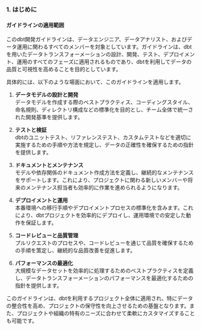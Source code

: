 ### 1. はじめに

#### ガイドラインの適用範囲

このdbt開発ガイドラインは、データエンジニア、データアナリスト、およびデータ運用に関わるすべてのメンバーを対象としています。ガイドラインは、dbtを用いたデータトランスフォーメーションの設計、開発、テスト、デプロイメント、運用のすべてのフェーズに適用されるものであり、dbtを利用してデータの品質と可視性を高めることを目的としています。

具体的には、以下のような場面において、このガイドラインを適用します。

1. **データモデルの設計と開発**  
   データモデルを作成する際のベストプラクティス、コーディングスタイル、命名規則、ディレクトリ構成などの標準化を目的とし、チーム全体で統一された開発基準を提供します。

2. **テストと検証**  
   dbtのユニットテスト、リファレンステスト、カスタムテストなどを適切に実施するための手順や方法を規定し、データの正確性を確保するための指針を提供します。

3. **ドキュメントとメンテナンス**  
   モデルや依存関係のドキュメント作成方法を定義し、継続的なメンテナンスをサポートします。これにより、プロジェクトに関わる新しいメンバーや将来のメンテナンス担当者も効率的に作業を進められるようになります。

4. **デプロイメントと運用**  
   本番環境への移行手順やデプロイメントプロセスの標準化を含みます。これにより、dbtプロジェクトを効率的にデプロイし、運用環境での安定した動作を保証します。

5. **コードレビューと品質管理**  
   プルリクエストのプロセスや、コードレビューを通じて品質を確保するための手順を策定し、継続的な品質改善を促進します。

6. **パフォーマンスの最適化**  
   大規模なデータセットを効率的に処理するためのベストプラクティスを定義し、データトランスフォーメーションのパフォーマンスを最適化するための指針を提供します。

このガイドラインは、dbtを利用するプロジェクト全体に適用され、特にデータの整合性を高め、プロジェクトの保守性を向上させるための基盤となります。また、プロジェクトや組織の特有のニーズに合わせて柔軟にカスタマイズすることも可能です。